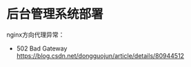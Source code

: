 # 后台管理系统部署



nginx方向代理异常：

- 502 Bad Gateway https://blog.csdn.net/dongguojun/article/details/80944512

